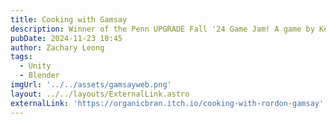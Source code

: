 ```yaml
---
title: Cooking with Gamsay
description: Winner of the Penn UPGRADE Fall '24 Game Jam! A game by Kevin, Bryan, Zach, and Charlie, made in 24 hours.
pubDate: 2024-11-23 10:45
author: Zachary Leong
tags:
  - Unity
  - Blender
imgUrl: '../../assets/gamsayweb.png'
layout: ../../layouts/ExternalLink.astro
externalLink: 'https://organicbran.itch.io/cooking-with-rordon-gamsay'
---
```

